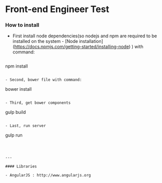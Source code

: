 # Front-end Engineer Test


### How to install

- First install node dependencies(so nodejs and npm are required to be installed on the system - [Node installation]
(https://docs.npmjs.com/getting-started/installing-node) ) with command:
  ```
 npm install
 ```

- Second, bower file with command:
 ```
  bower install
 ```

- Third, get bower components
 ```
  gulp build
 ```

- Last, run server
 ```
  gulp run
 ```



---

#### Libraries

- AngularJS : http://www.angularjs.org
